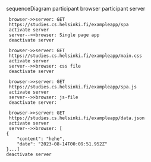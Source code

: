 sequenceDiagram
    participant browser
    participant server

     browser->>server: GET
     https://studies.cs.helsinki.fi/exampleapp/spa
     activate server
     server-->>browser: Single page app
     deactivate server

     browser->>server: GET
     https://studies.cs.helsinki.fi/exampleapp/main.css
     activate server
     server-->>browser: css file
     deactivate server

     browser->>server: GET
     https://studies.cs.helsinki.fi/exampleapp/spa.js
     activate server
     server-->>browser: js-file
     deactivate server:

     browser->>server: GET
     https://studies.cs.helsinki.fi/exampleapp/data.json
     activate server
     server-->>browser: [
    {
        "content": "hehe",
        "date": "2023-08-14T00:09:51.952Z"
    }...]
    deactivate server

